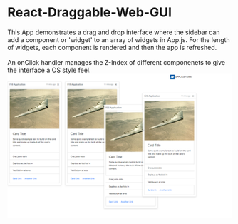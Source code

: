 # React-Draggable-Web-GUI
This App demonstrates a drag and drop interface where the sidebar can add a component or 'widget' to an array of widgets in App.js. For the length of widgets, each component is rendered and then the app is refreshed.<br></br>
An onClick handler manages the Z-Index of different componenets to give the interface a OS style feel.
<img src="https://raw.githubusercontent.com/mikeck1/React-Draggable-Web-GUI/master/reactdraggableExamplePhoto.png">
